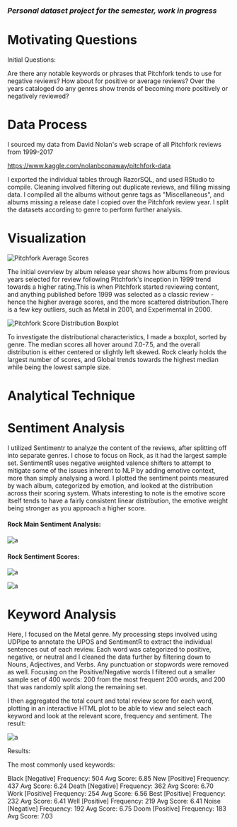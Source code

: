 ### _Personal dataset project for the semester, work in progress_
# Motivating Questions

Initial Questions:

Are there any notable keywords or phrases that Pitchfork tends to use for negative reviews? How
about for positive or average reviews? Over the years cataloged do any genres show trends of becoming more positively or negatively reviewed?

# Data Process

I sourced my data from David Nolan's web scrape of all Pitchfork reviews from 1999-2017
  
  https://www.kaggle.com/nolanbconaway/pitchfork-data
  
I exported the individual tables through RazorSQL, and used RStudio to compile. Cleaning involved filtering out duplicate reviews, and filling missing data. I compiled all the albums without genre tags as "Miscellaneous", and albums missing a release date I copied over the Pitchfork review year. I split the datasets according to genre to perform further analysis. 

# Visualization

![Pitchfork Average Scores](https://github.com/ElishaPhillips/DATA-115-Personal-Dataset-Project/blob/main/Analysis/Main/PitchforkAverageScoresGenre.png)

The initial overview by album release year shows how albums from previous years selected for review following Pitchfork's inception in 1999 trend towards a higher rating.This is when Pitchfork started reviewing content, and anything published before 1999 was selected as a classic review - hence the higher average scores, and the more scattered distribution.There is a few key outliers, such as Metal in 2001, and Experimental in 2000.

![Pitchfork Score Distribution Boxplot](https://github.com/ElishaPhillips/DATA-115-Personal-Dataset-Project/blob/main/Analysis/Main/PitchforkGenreScoreBoxplot.png)

To investigate the distributional characteristics, I made a boxplot, sorted by genre. The median scores all hover around 7.0-7.5, and the overall distribution is either centered or slightly left skewed. Rock clearly holds the largest number of scores, and Global trends towards the highest median while being the lowest sample size.

# Analytical Technique

# Sentiment Analysis 

I utilized Sentimentr to analyze the content of the reviews, after splitting off into separate genres. I chose to focus on Rock, as it had the largest sample set. SentimentR uses negative weighted valence shifters to attempt to mitigate some of the issues inherent to NLP by adding emotive context, more than simply analysing a word. I plotted the sentiment points measured by wach album, categorized by emotion, and looked at the distribution across their scoring system. Whats interesting to note is the emotive score itself tends to have a fairly consistent linear distribution, the emotive weight being stronger as you approach a higher score.

#### Rock Main Sentiment Analysis:

![a](https://github.com/ElishaPhillips/DATA-115-Personal-Dataset-Project/blob/c7a42b0addbbdc805b3f822c0fa95e866f85458a/Analysis/Sentiment/PitchforkRockEmotionAlbumMainJitter.png)

#### Rock Sentiment Scores:

![a](https://github.com/ElishaPhillips/DATA-115-Personal-Dataset-Project/blob/c7a42b0addbbdc805b3f822c0fa95e866f85458a/Analysis/Sentiment/PitchforkRockSentimentAlbum.png)

![a](https://github.com/ElishaPhillips/DATA-115-Personal-Dataset-Project/blob/c7a42b0addbbdc805b3f822c0fa95e866f85458a/Analysis/Sentiment/PitchforkRockSentimentScore.png)

# Keyword Analysis 
Here, I focused on the Metal genre. My processing steps involved using UDPipe to annotate the UPOS and SentimentR to extract the individual sentences out of each review. Each word was categorized to positive, negative, or neutral and I cleaned the data further by filtering down to Nouns, Adjectives, and Verbs. Any punctuation or stopwords were removed as well. Focusing on the Positive/Negative words I filtered out a smaller sample set of 400 words: 200 from the most frequent 200 words, and 200 that was randomly split along the remaining set. 

I then aggregated the total count and total review score for each word, plotting in an interactive HTML plot to be able to view and select each keyword and look at the relevant score, frequency and sentiment. The result:

![a](https://github.com/ElishaPhillips/DATA-115-Personal-Dataset-Project/blob/cd79a32e2d9a7a2982957b2134e64985c71ec9bb/Analysis/Sentiment/Graph.PNG)

Results:

The most commonly used keywords:

Black [Negative] Frequency: 504 Avg Score: 6.85
New [Positive] Frequency: 437 Avg Score: 6.24
Death [Negative] Frequency: 362 Avg Score: 6.70
Work [Positive] Frequency: 254 Avg Score: 6.56
Best [Positive] Frequency: 232 Avg Score: 6.41
Well [Positive] Frequency: 219 Avg Score: 6.41
Noise [Negative] Frequency: 192 Avg Score: 6.75
Doom [Positive] Frequency: 183 Avg Score: 7.03


